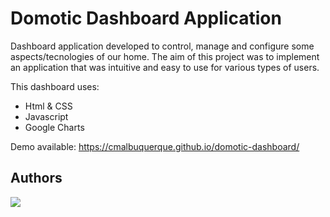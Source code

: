 # Domotic Dashboard Application



Dashboard application developed to control, manage and configure some aspects/tecnologies of our home. The aim of this project was to implement an application that was intuitive and easy to use for various types of users.

This dashboard uses:
- Html & CSS
- Javascript
- Google Charts

Demo available: https://cmalbuquerque.github.io/domotic-dashboard/

## Authors

<a href="https://github.com/cmalbuquerque/domoticDashboard/graphs/contributors">
  <img src="https://contributors-img.web.app/image?repo=cmalbuquerque/domoticDashboard" />
</a>
